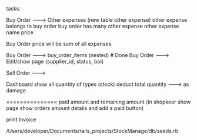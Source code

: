 tasks:

Buy Order ---> Other expenses (new table other expense)
other expense belongs to buy order
buy order has many other expense
other expense
name
price

Buy Order price will be sum of all expenses

Buy Order ---> buy_order_items (nested) # Done
Buy Order ---> Edit/show page (supplier_id, status, boi)

Sell Order --->

Dashboard show all quantity of types (stock)
deduct total quantity ---> as damage

===============
paid amount and remaining amount (in shopkeer show page show orders amount details and add a paid button)



print Invoice

/Users/developer/Documents/rails_projects/StockManage/db/seeds.rb


